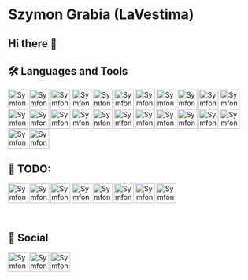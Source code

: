 # Szymon Grabia (LaVestima)

## Hi there 👋

<!--
**LaVestima/LaVestima** is a ✨ _special_ ✨ repository because its `README.md` (this file) appears on your GitHub profile.

Here are some ideas to get you started:

- 🔭 I’m currently working on ...
- 🌱 I’m currently learning ...
- 👯 I’m looking to collaborate on ...
- 🤔 I’m looking for help with ...
- 💬 Ask me about ...
- 📫 How to reach me: ...
- ⚡ Fun fact: ...

:computer:
-->



## :hammer_and_wrench: Languages and Tools 

<!--
![Symfony](https://img.shields.io/badge/-symfony-000000?style=for-the-badge&logo=symfony&logoColor=white)
![Python](https://img.shields.io/badge/-Python-000000?style=flat&logo=python)
-->

<div style="width: 100%">
<img align="left" alt="Symfony" src="https://img.shields.io/badge/-symfony-000000?style=for-the-badge&logo=symfony&logoColor=white" height=40>
<img align="left" alt="Symfony" src="https://img.shields.io/badge/-php-777BB4?style=for-the-badge&logo=php&logoColor=white" height=40>
<img align="left" alt="Symfony" src="https://img.shields.io/badge/-postgresql-336791?style=for-the-badge&logo=postgresql&logoColor=white" height=40>
<img align="left" alt="Symfony" src="https://img.shields.io/badge/-mysql-4479A1?style=for-the-badge&logo=mysql&logoColor=white" height=40>
<img align="left" alt="Symfony" src="https://img.shields.io/badge/-git-F05032?style=for-the-badge&logo=git&logoColor=white" height=40>
<img align="left" alt="Symfony" src="https://img.shields.io/badge/-github-181717?style=for-the-badge&logo=github&logoColor=white" height=40>
<img align="left" alt="Symfony" src="https://img.shields.io/badge/-nginx-269539?style=for-the-badge&logo=nginx&logoColor=white" height=40>
<img align="left" alt="Symfony" src="https://img.shields.io/badge/-python-3776AB?style=for-the-badge&logo=python&logoColor=white" height=40>
<img align="left" alt="Symfony" src="https://img.shields.io/badge/-pandas-150458?style=for-the-badge&logo=pandas&logoColor=white" height=40>
<img align="left" alt="Symfony" src="https://img.shields.io/badge/-jupyter-F37626?style=for-the-badge&logo=jupyter&logoColor=white" height=40>
<img align="left" alt="Symfony" src="https://img.shields.io/badge/-docker-2496ED?style=for-the-badge&logo=docker&logoColor=white" height=40>
<img align="left" alt="Symfony" src="https://img.shields.io/badge/-linux-FCC624?style=for-the-badge&logo=linux&logoColor=white" height=40>
<img align="left" alt="Symfony" src="https://img.shields.io/badge/-html5-E34F26?style=for-the-badge&logo=html5&logoColor=white" height=40>
<img align="left" alt="Symfony" src="https://img.shields.io/badge/-css3-1572B6?style=for-the-badge&logo=css3&logoColor=white" height=40>
<img align="left" alt="Symfony" src="https://img.shields.io/badge/-javascript-F7DF1E?style=for-the-badge&logo=javascript&logoColor=white" height=40>
<img align="left" alt="Symfony" src="https://img.shields.io/badge/-sass-CC6699?style=for-the-badge&logo=sass&logoColor=white" height=40>
<img align="left" alt="Symfony" src="https://img.shields.io/badge/-CUDA-76B900?style=for-the-badge&logo=nvidia&logoColor=white" height=40>
<img align="left" alt="Symfony" src="https://img.shields.io/badge/-wordpress-21759B?style=for-the-badge&logo=wordpress&logoColor=white" height=40>
<img align="left" alt="Symfony" src="https://img.shields.io/badge/-jquery-0769AD?style=for-the-badge&logo=jquery&logoColor=white" height=40>
<img align="left" alt="Symfony" src="https://img.shields.io/badge/-c++-00599C?style=for-the-badge&logo=C%2B%2B&logoColor=white" height=40>
<img align="left" alt="Symfony" src="https://img.shields.io/badge/-bootstrap-563D7C?style=for-the-badge&logo=bootstrap&logoColor=white" height=40>
<img align="left" alt="Symfony" src="https://img.shields.io/badge/-composer-885630?style=for-the-badge&logo=composer&logoColor=white" height=40>
<img align="left" alt="Symfony" src="https://img.shields.io/badge/-gimp-5C5543?style=for-the-badge&logo=gimp&logoColor=white" height=40>
<img align="left" alt="Symfony" src="https://img.shields.io/badge/-latex-008080?style=for-the-badge&logo=latex&logoColor=white" height=40>
</div>

<br><br><br><br><br><br><br>

## :abacus: TODO:

<img align="left" alt="Symfony" src="https://img.shields.io/badge/-mongodb-47A248?style=for-the-badge&logo=mongodb&logoColor=white" height=40>
<img align="left" alt="Symfony" src="https://img.shields.io/badge/-travis_ci-3EAAAF?style=for-the-badge&logo=travis&logoColor=white" height=40>
<img align="left" alt="Symfony" src="https://img.shields.io/badge/-react-61DAFB?style=for-the-badge&logo=react&logoColor=white" height=40>
<img align="left" alt="Symfony" src="https://img.shields.io/badge/-flutter-02569B?style=for-the-badge&logo=flutter&logoColor=white" height=40>
<img align="left" alt="Symfony" src="https://img.shields.io/badge/-kubernetes-326CE5?style=for-the-badge&logo=kubernetes&logoColor=white" height=40>
<img align="left" alt="Symfony" src="https://img.shields.io/badge/-graphql-E10098?style=for-the-badge&logo=graphql&logoColor=white" height=40>
<img align="left" alt="Symfony" src="https://img.shields.io/badge/-keras-D00000?style=for-the-badge&logo=keras&logoColor=white" height=40>
<img align="left" alt="Symfony" src="https://img.shields.io/badge/-rabbitmq-FF6600?style=for-the-badge&logo=rabbitmq&logoColor=white" height=40>


<!--
<img align="left" alt="Symfony" src="https://symfony.com/uploads/projects/symfonyfs.png" height=50>
<img align="left" alt="PHP" src="https://cdn.iconscout.com/icon/free/png-256/php-99-1175127.png" height=50>
<img align="left" alt="PostgreSQL" src="https://www.postgresql.org/media/img/about/press/elephant.png" height=50>
<img align="left" alt="MySQL" width="50" src="https://raw.githubusercontent.com/github/explore/80688e429a7d4ef2fca1e82350fe8e3517d3494d/topics/mysql/mysql.png" />
<img align="left" alt="Git" width="50" src="https://raw.githubusercontent.com/github/explore/80688e429a7d4ef2fca1e82350fe8e3517d3494d/topics/git/git.png" />
<img align="left" alt="GitHub" width="50" src="https://raw.githubusercontent.com/github/explore/78df643247d429f6cc873026c0622819ad797942/topics/github/github.png" />
<img align="left" alt="Python" src="https://raw.githubusercontent.com/github/explore/80688e429a7d4ef2fca1e82350fe8e3517d3494d/topics/python/python.png" height=50>
<img align="left" alt="Pandas" src="https://pandas.pydata.org/static/img/pandas_mark.svg" height=50>
<img align="left" alt="Docker" src="https://raw.githubusercontent.com/github/explore/80688e429a7d4ef2fca1e82350fe8e3517d3494d/topics/docker/docker.png" height=50>
<img align="left" alt="Nginx" src="https://www.nginx.com/wp-content/uploads/2020/05/NGINX-product-icon.svg" height=50>
<img align="left" alt="JavaScript" width="50" src="https://raw.githubusercontent.com/github/explore/80688e429a7d4ef2fca1e82350fe8e3517d3494d/topics/javascript/javascript.png" />
<img align="left" alt="HTML" src="https://raw.githubusercontent.com/github/explore/80688e429a7d4ef2fca1e82350fe8e3517d3494d/topics/html/html.png" height=50>
<img align="left" alt="CSS" src="https://raw.githubusercontent.com/github/explore/80688e429a7d4ef2fca1e82350fe8e3517d3494d/topics/css/css.png" height=50>
<img align="left" alt="Sass" width="50" src="https://raw.githubusercontent.com/github/explore/80688e429a7d4ef2fca1e82350fe8e3517d3494d/topics/sass/sass.png">
<img alt="Linux" src="https://raw.githubusercontent.com/github/explore/80688e429a7d4ef2fca1e82350fe8e3517d3494d/topics/linux/linux.png" height=50>
-->

<br><br><br><br>
<!--
## Activities

:movie_camera:

<br>
-->

## :beers: Social 

[<img align="left" alt="Symfony" src="https://img.shields.io/badge/-linkedin-0077B5?style=for-the-badge&logo=linkedin&logoColor=white" height=40>][linkedin]
[<img align="left" alt="Symfony" src="https://img.shields.io/badge/-orcid-A6CE39?style=for-the-badge&logo=orcid&logoColor=white" height=40>][orcid]
[<img align="left" alt="Symfony" src="https://img.shields.io/badge/-steam-000000?style=for-the-badge&logo=steam&logoColor=white" height=40>][steam]

<!--
[<img align="left" alt="Symfony" src="https://img.shields.io/badge/-orcid-A6CE39?style=for-the-badge&logo=orcid&logoColor=white" height=40>][orcid]
[<img align="left" alt="Symfony" src="https://img.shields.io/badge/-orcid-A6CE39?style=for-the-badge&logo=orcid&logoColor=white" height=40>][orcid]
-->

<!--
[<img align="left" alt="Website" src="https://raw.githubusercontent.com/iconic/open-iconic/master/svg/globe.svg" height=50>][website]
[<img align="left" alt="LinkedIn" src="https://cdn.jsdelivr.net/npm/simple-icons@3.4.0/icons/linkedin.svg" height=50>][linkedin]
[<img align="left" alt="Steam" src="https://cdn.jsdelivr.net/npm/simple-icons@3.4.0/icons/steam.svg" height=50>][steam]
[<img align="left" alt="ORCID" src="https://cdn.jsdelivr.net/npm/simple-icons@3.4.0/icons/orcid.svg" height=50>][orcid]
<img align="left" alt="Git" src="" height=50>
<img align="left" alt="Git" src="" height=50>
<img align="left" alt="Git" src="" height=50>
-->

[website]: https://grabia.pl
[linkedin]: https://www.linkedin.com/in/szymongrabia/
[steam]: https://steamcommunity.com/id/lavestima/
[orcid]: https://orcid.org/0000-0003-0539-5833
